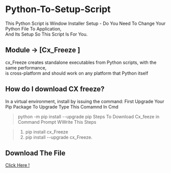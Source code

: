# Python-To-Setup-Script
This Python Script is Window Installer Setup - Do You Need To Change Your Python File To Application,<br> And Its Setup So This Script Is For You.

## Module → [Cx_Freeze ]
cx_Freeze creates standalone executables from Python scripts, with the same performance, <br> is cross-platform and should work on any platform that Python itself

## How do I download CX freeze?
In a virtual environment, install by issuing the command:
First Upgrade Your Pip Package To Upgrade Type This Comamnd In Cmd

> python -m pip install --upgrade pip
Steps To Download Cx_feeze
in Command Prompt WWrite This Steps

> 1. pip install cx_Freeze
> 2. pip install --upgrade cx_Freeze.

## Download The File
[Click Here !](https://github.com/ENG-CJ/Python-To-Setup-Script/archive/refs/heads/main.zip)
